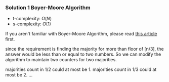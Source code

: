 ### Solution 1 Boyer-Moore Algorithm

- t-complexity: $O(N)$
- s-complexity: $O(1)$

If you aren't familiar with Boyer-Moore Algorithm, please read [this article](https://gregable.com/2013/10/majority-vote-algorithm-find-majority.html) first.

since the requirement is finding the majority for more than floor of [n/3], the answer would be less than or equal to two numbers. So we can modify the algorithm to maintain two counters for two majorities.

majorities count in 1/2 could at most be 1.
majorities count in 1/3 could at most be 2.
...

